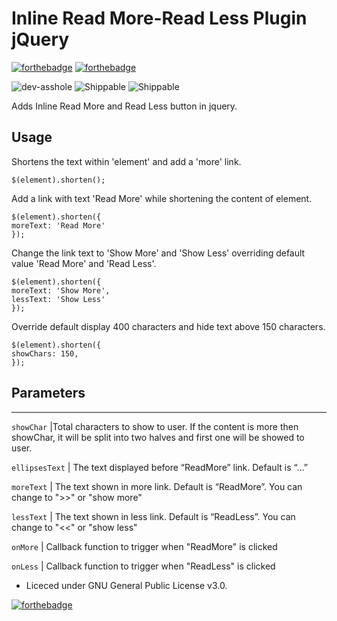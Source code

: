 # Inline Read More-Read Less Plugin jQuery

[![forthebadge](https://forthebadge.com/images/badges/fuck-it-ship-it.svg)](#)  [![forthebadge](https://forthebadge.com/images/badges/does-not-contain-treenuts.svg)](#)

![dev-asshole](https://img.shields.io/badge/developer-asshole-%230b50a7.svg) ![Shippable](https://img.shields.io/shippable/5444c5ecb904a4b21567b0ff.svg) ![Shippable](https://img.shields.io/badge/Developer-Single-%23a6a903.svg) 


Adds Inline Read More and  Read Less button in jquery.


## Usage

Shortens the text within 'element' and add a 'more' link.

    $(element).shorten();

Add a link with text 'Read More' while shortening the content of element.

	$(element).shorten({
	moreText: 'Read More'
	});

Change the link text to 'Show More' and 'Show Less' overriding default value 'Read More' and 'Read Less'.

	$(element).shorten({
	moreText: 'Show More',
	lessText: 'Show Less'
	});

Override default display 400 characters and hide text above 150 characters.

	$(element).shorten({
	showChars: 150,
	});


Parameters
----------

-------------------------------------------------------------------------------------------------------------------------------
`showChar`			|Total characters to show to user. If the content is more then showChar, it will be split into two halves and first one will be showed to user. 

`ellipsesText`	| The text displayed before “ReadMore” link. Default is “…”  

`moreText`			| The text shown in more link. Default is “ReadMore”. You can change to ">>" or "show more" 

`lessText` 			| The text shown in less link. Default is “ReadLess”. You can change to "<<" or "show less"

`onMore` 				| Callback function to trigger when "ReadMore" is clicked 

`onLess` 				| Callback function to trigger when "ReadLess" is clicked


- Liceced under GNU General Public License v3.0.



[![forthebadge](https://forthebadge.com/images/badges/built-with-love.svg)](https://forthebadge.com)
